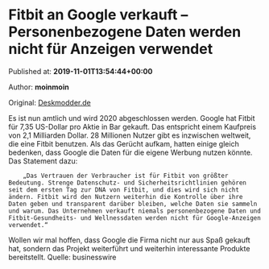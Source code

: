 
# Fitbit an Google verkauft – Personenbezogene Daten werden nicht für Anzeigen verwendet

Published at: **2019-11-01T13:54:44+00:00**

Author: **moinmoin**

Original: [Deskmodder.de](https://www.deskmodder.de/blog/2019/11/01/fitbit-an-google-verkauft-personenbezogene-daten-werden-nicht-fuer-anzeigen-verwendet/)

Es ist nun amtlich und wird 2020 abgeschlossen werden. Google hat Fitbit für 7,35 US-Dollar pro Aktie in Bar gekauft. Das entspricht einem Kaufpreis von 2,1 Milliarden Dollar.
28 Millionen Nutzer gibt es inzwischen weltweit, die eine Fitbit benutzen. Als das Gerücht aufkam, hatten einige gleich bedenken, dass Google die Daten für die eigene Werbung nutzen könnte. Das Statement dazu:

        „Das Vertrauen der Verbraucher ist für Fitbit von größter Bedeutung. Strenge Datenschutz- und Sicherheitsrichtlinien gehören seit dem ersten Tag zur DNA von Fitbit, und dies wird sich nicht ändern. Fitbit wird den Nutzern weiterhin die Kontrolle über ihre Daten geben und transparent darüber bleiben, welche Daten sie sammeln und warum. Das Unternehmen verkauft niemals personenbezogene Daten und Fitbit-Gesundheits- und Wellnessdaten werden nicht für Google-Anzeigen verwendet.“
      
Wollen wir mal hoffen, dass Google die Firma nicht nur aus Spaß gekauft hat, sondern das Projekt weiterführt und weiterhin interessante Produkte bereitstellt.
Quelle: businesswire
